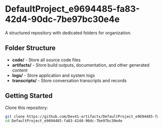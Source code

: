# DefaultProject_e9694485-fa83-42d4-90dc-7be97bc30e4e
A structured repository with dedicated folders for organization.

## Folder Structure

- **code/** - Store all source code files
- **artifacts/** - Store build outputs, documentation, and other generated content
- **logs/** - Store application and system logs
- **transcripts/** - Store conversation transcripts and records

## Getting Started

Clone this repository:
```bash
git clone https://github.com/Dev41-artifacts/DefaultProject_e9694485-fa83-42d4-90dc-7be97bc30e4e
cd DefaultProject_e9694485-fa83-42d4-90dc-7be97bc30e4e
```

